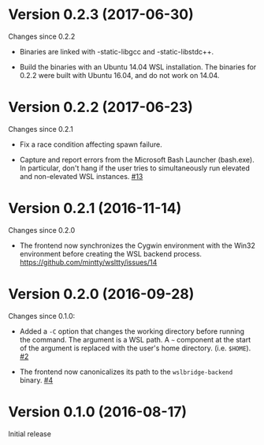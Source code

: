 # Version 0.2.3 (2017-06-30)

Changes since 0.2.2

 * Binaries are linked with -static-libgcc and -static-libstdc++.

 * Build the binaries with an Ubuntu 14.04 WSL installation.  The binaries
   for 0.2.2 were built with Ubuntu 16.04, and do not work on 14.04.

# Version 0.2.2 (2017-06-23)

Changes since 0.2.1

 * Fix a race condition affecting spawn failure.

 * Capture and report errors from the Microsoft Bash Launcher (bash.exe).
   In particular, don't hang if the user tries to simultaneously run elevated
   and non-elevated WSL instances.
   [#13](https://github.com/rprichard/wslbridge/issues/13)

# Version 0.2.1 (2016-11-14)

Changes since 0.2.0

 * The frontend now synchronizes the Cygwin environment with the Win32
   environment before creating the WSL backend process.
   https://github.com/mintty/wsltty/issues/14

# Version 0.2.0 (2016-09-28)

Changes since 0.1.0:

 * Added a `-C` option that changes the working directory before running the
   command.  The argument is a WSL path.  A `~` component at the start of the
   argument is replaced with the user's home directory.  (i.e. `$HOME`).
   [#2](https://github.com/rprichard/wslbridge/issues/2)

 * The frontend now canonicalizes its path to the `wslbridge-backend` binary.
   [#4](https://github.com/rprichard/wslbridge/issues/4)

# Version 0.1.0 (2016-08-17)

Initial release
